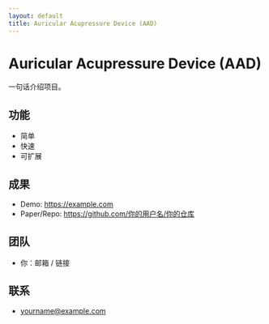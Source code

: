 ```yaml
---
layout: default
title: Auricular Acupressure Device (AAD)
---
```


# Auricular Acupressure Device (AAD)
一句话介绍项目。

## 功能
- 简单
- 快速
- 可扩展

## 成果
- Demo: <https://example.com>
- Paper/Repo: <https://github.com/你的用户名/你的仓库>

## 团队
- 你：邮箱 / 链接

## 联系
- yourname@example.com
